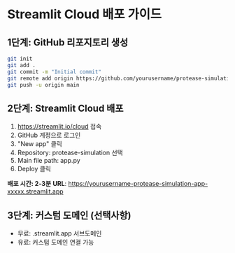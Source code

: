 # Streamlit Cloud 배포 가이드

## 1단계: GitHub 리포지토리 생성
```bash
git init
git add .
git commit -m "Initial commit"
git remote add origin https://github.com/yourusername/protease-simulation.git
git push -u origin main
```

## 2단계: Streamlit Cloud 배포
1. https://streamlit.io/cloud 접속
2. GitHub 계정으로 로그인
3. "New app" 클릭
4. Repository: protease-simulation 선택
5. Main file path: app.py
6. Deploy 클릭

**배포 시간: 2-3분**
**URL**: https://yourusername-protease-simulation-app-xxxxx.streamlit.app

## 3단계: 커스텀 도메인 (선택사항)
- 무료: .streamlit.app 서브도메인
- 유료: 커스텀 도메인 연결 가능
